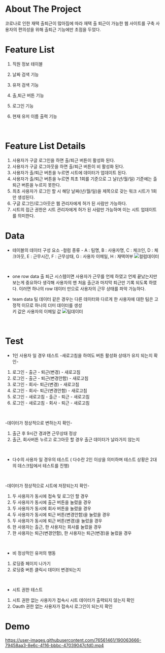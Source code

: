 # About The Project
코로나로 인한 재택 출퇴근이 많아짐에 따라 재택 출 퇴근이 가능한 웹 사이트를 구축
사용자의 편의성을 위해 출퇴근 기능에만 초점을 두었다.

# Feature List 
1. 직원 정보 테이블


2. 날짜 검색 기능
3. 유저 검색 기능
4. 출,퇴근 버튼 기능
5. 로그인 기능
6. 현재 유저 이름 출력 기능

<br/>

# Feature List Details
1. 사용자가 구글 로그인을 하면 출/퇴근 버튼이 활성화 된다.
2. 사용자가 구글 로그아웃을 하면 출/퇴근 버튼이 비 활성화 된다.
3. 사용자가 출/퇴근 버튼을 누르면 시트에 데이터가 업데이트 된다.
4. 사용자가 출/퇴근 버튼을 누르면 
최초 1회를 기준으로 그 날(년/월/일) 기준에는 출 퇴근 버튼을 누르지 못한다.
5. 최초 사용자가 로그인 할 시 해당 날짜(년/월/일)을 제목으로 갖는 워크 시트가 1회만 생성된다. 
6. 구글 로그인/로그아웃은 웹 관리자에게 허가 된 사람만 가능하다.
7. 시트의 접근 권한은 시트 관리자에게 허가 된 사람만 가능하며 이는 시트 업데이트를 의미한다.

# Data
* 테이블의 데이터 구성 요소
-컬럼 종류 -
A : 팀명, B : 사용자명, C : 체크인, D : 체크아웃, E : 근무시간, F : 근무상태, G : 사용자 이메일, H : 재택여부
![컬럼데이터](https://user-images.githubusercontent.com/76561461/190063308-952a6c4c-da10-4961-bf44-25b945c58b45.png)
<br/>

* one row data
 출 퇴근 시스템이면 사용자가 근무를 언제 하였고 언제 끝났는지만 보는게 중요하다 생각해 
 사용자의 맨 처음 출근과 마지막 퇴근만 기록  되도록 하였다.
이러면 하나의 row 데이터 만으로 사용자의 근무 상태를 파악 가능하다.

* team data
팀 데이터 같은 경우는 다른 데이터와 다르게
한 사용자에 대한 팀은 고정적 이므로
하나의 더미 데이터를 생성  
키 값은 사용자의 이메일 값
![팀데이터](https://user-images.githubusercontent.com/76561461/190063404-f7a0ac81-6899-4fde-9efc-9331510c7be3.png)
<br/>

# Test 
* 1인 사용자 일 경우 테스트
-새로고침을 하여도 버튼 활성화 상태가 유지 되는지 확인-
1.  로그인 - 출근 - 퇴근(변경) - 새로고침
2.  로그인 - 출근 - 퇴근(변경안함) - 새로고침
3.  로그인 - 회사- 퇴근(변경) - 새로고침
4.  로그인 - 회사- 퇴근(변경안함) - 새로고침
5.  로그인 - 새로고침 - 출근 - 퇴근 - 새로고침
6.  로그인 - 새로고침 - 회사 - 퇴근 - 새로고침
<br/>

-데이터가 정상적으로 변하는지 확인-
1.  출근 후 9시간 경과면 근무상태 정상
2.  출근, 회사버튼 누르고 로그아웃 할 경우 출근 데이터가 날라가지 않는지
<br/>

* 다수의 사용자 일 경우의 테스트
( 다수란 2인 이상을 의미하며 테스트 상황은 2대의 데스크탑에서 테스트를 진행)
<br/>

-데이터가 정상적으로 시트에 저장되는지 확인-
1. 두 사용자가 동시에 접속 및 로그인 할 경우
2. 두 사용자가 동시에 출근 버튼을 눌렸을 경우
3. 두 사용자가 동시에 회사 버튼을 눌렸을 경우
4. 두 사용자가 동시에 퇴근 버튼(변경안함)을 눌렀을 경우
5. 두 사용자가 동시에 퇴근 버튼(변경)을 눌렀을 경우
6. 한 사용자는 출근, 한 사용자는 회사를 눌렀을 경우
7. 한 사용자는 퇴근(변경안함), 한 사용자는 퇴근(변경)을 눌렀을 경우
<br/>

* 비 정상적인 유저의 행동
1. 로딩중 페이지 나가기
2. 로딩중 버튼 클릭시 데이터 변경되는지
<br/>

* 시트 권한 테스트
1. 시트 권한 없는 사용자가 접속시 시트 데이터가 출력되지 않는지 확인
2.  Oauth 권한 없는 사용자가 접속시 로그인이 되는지 확인
# Demo
https://user-images.githubusercontent.com/76561461/190063666-79458aa3-8e6c-4116-bbbc-47039047cfd0.mp4

